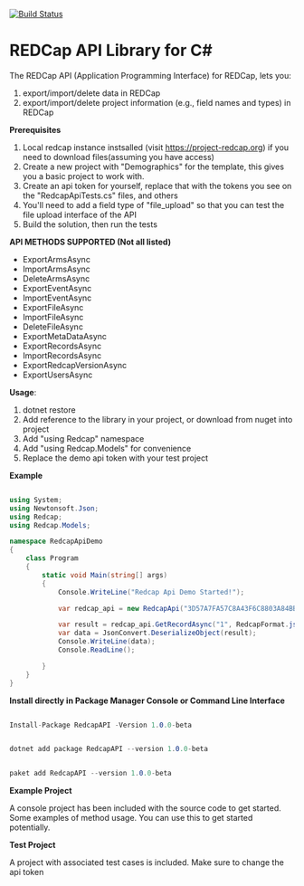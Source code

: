[![Build Status](https://travis-ci.org/cctrbic/redcap-api.svg?branch=master)](https://travis-ci.org/cctrbic/redcap-api)
# REDCap API Library for C#
The REDCap API (Application Programming Interface) for REDCap, lets you:
1.  export/import/delete data in REDCap
2.  export/import/delete project information (e.g., field names and types) in REDCap

__Prerequisites__
1.  Local redcap instance instsalled (visit https://project-redcap.org) if you need to download files(assuming you have access)
2.  Create a new project with "Demographics" for the template, this gives you a basic project to work with.
3.  Create an api token for yourself, replace that with the tokens you see on the "RedcapApiTests.cs" files, and others
4.  You'll need to add a field type of "file_upload" so that you can test the file upload interface of the API
5.  Build the solution, then run the tests

__API METHODS SUPPORTED (Not all listed)__
* ExportArmsAsync
* ImportArmsAsync
* DeleteArmsAsync
* ExportEventAsync
* ImportEventAsync  
* ExportFileAsync
* ImportFileAsync
* DeleteFileAsync
* ExportMetaDataAsync
* ExportRecordsAsync
* ImportRecordsAsync
* ExportRedcapVersionAsync
* ExportUsersAsync

__Usage__:

1. dotnet restore
2. Add reference to the library in your project, or download from nuget into project
3. Add "using Redcap" namespace
4. Add "using Redcap.Models" for convenience
5. Replace the demo api token with your test project

__Example__
```C# 

using System;
using Newtonsoft.Json;
using Redcap;
using Redcap.Models;

namespace RedcapApiDemo
{
    class Program
    {
        static void Main(string[] args)
        {
            Console.WriteLine("Redcap Api Demo Started!");

            var redcap_api = new RedcapApi("3D57A7FA57C8A43F6C8803A84BB3957B", "http://localhost/redcap/api/");

            var result = redcap_api.GetRecordAsync("1", RedcapFormat.json, RedcapDataType.flat, ReturnFormat.json, null, null, null, null).Result;
            var data = JsonConvert.DeserializeObject(result);
            Console.WriteLine(data);
            Console.ReadLine();

        }
    }
}

```

__Install directly in Package Manager Console or Command Line Interface__
```C#

Install-Package RedcapAPI -Version 1.0.0-beta

```

```C#

dotnet add package RedcapAPI --version 1.0.0-beta

 ```

```C#

paket add RedcapAPI --version 1.0.0-beta

```

__Example Project__

A console project has been included with the source code to get started. Some examples of method usage. You can use this to get started potentially.

__Test Project__

A project with associated test cases is included. Make sure to change the api token
